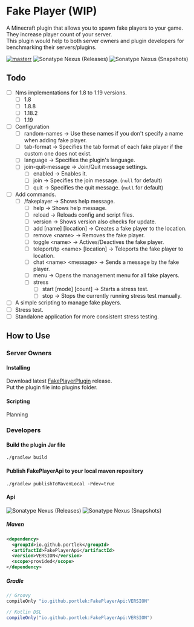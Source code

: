 # Fake Player (WIP)
A Minecraft plugin that allows you to spawn fake players to your game.\
They increase player count of your server.\
This plugin would help to both server owners and plugin developers for benchmarking their servers/plugins.

[![masterr](https://github.com/spigotplugins/fakeplayer/actions/workflows/snapshot.yml/badge.svg)](https://github.com/spigotplugins/fakeplayer/actions/workflows/snapshot.yml)
![Sonatype Nexus (Releases)](https://img.shields.io/nexus/r/io.github.portlek/FakePlayerApi?label=maven-central&server=https%3A%2F%2Foss.sonatype.org%2F)
![Sonatype Nexus (Snapshots)](https://img.shields.io/nexus/s/io.github.portlek/FakePlayerApi?label=maven-central&server=https%3A%2F%2Foss.sonatype.org)

## Todo
- [ ] Nms implementations for 1.8 to 1.19 versions.
  - [ ] 1.8
  - [ ] 1.8.8
  - [ ] 1.18.2
  - [ ] 1.19
- [ ] Configuration
  - [ ] random-names -> Use these names if you don't specify a name when adding fake player.
  - [ ] tab-format -> Specifies the tab format of each fake player if the custom one does not exist.
  - [ ] language -> Specifies the plugin's language.
  - [ ] join-quit-message -> Join/Quit message settings.
    - [ ] enabled -> Enables it.
    - [ ] join -> Specifies the join message. (`null` for default)
    - [ ] quit -> Specifies the quit message. (`null` for default)
- [ ] Add commands.
  - [ ] /fakeplayer -> Shows help message.
    - [ ] help -> Shows help message.
    - [ ] reload -> Reloads config and script files.
    - [ ] version -> Shows version also checks for update.
    - [ ] add [name] [location] -> Creates a fake player to the location.
    - [ ] remove \<name\> -> Removes the fake player.
    - [ ] toggle \<name\> -> Actives/Deactives the fake player.
    - [ ] teleport/tp \<name\> [location] -> Teleports the fake player to location.
    - [ ] chat \<name\> \<message\> -> Sends a message by the fake player.
    - [ ] menu -> Opens the management menu for all fake players.
    - [ ] stress
      - [ ] start [mode] [count] -> Starts a stress test.
      - [ ] stop -> Stops the currently running stress test manually.
- [ ] A simple scripting to manage fake players.
- [ ] Stress test.
- [ ] Standalone application for more consistent stress testing.

## How to Use
### Server Owners
#### Installing
Download latest [FakePlayerPlugin](https://github.com/spigotplugins/fakeplayer/releases/) release.\
Put the plugin file into plugins folder.
#### Scripting
Planning
### Developers
#### Build the plugin Jar file
`./gradlew build`
#### Publish FakePlayerApi to your local maven repository
`./gradlew publishToMavenLocal -Pdev=true`
#### Api
![Sonatype Nexus (Releases)](https://img.shields.io/nexus/r/io.github.portlek/FakePlayerApi?label=maven-central&server=https%3A%2F%2Foss.sonatype.org%2F)
![Sonatype Nexus (Snapshots)](https://img.shields.io/nexus/s/io.github.portlek/FakePlayerApi?label=maven-central&server=https%3A%2F%2Foss.sonatype.org)
##### Maven
```xml
<dependency>
  <groupId>io.github.portlek</groupId>
  <artifactId>FakePlayerApi</artifactId>
  <version>VERSION</version>
  <scope>provided</scope>
</dependency>
```
##### Gradle
```groovy
// Groovy
compileOnly "io.github.portlek:FakePlayerApi:VERSION"

// Kotlin DSL
compileOnly("io.github.portlek:FakePlayerApi:VERSION")
```
